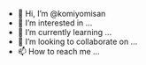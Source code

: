 - 👋 Hi, I’m @komiyomisan
- 👀 I’m interested in ...
- 🌱 I’m currently learning ...
- 💞️ I’m looking to collaborate on ...
- 📫 How to reach me ...

<!---
komiyomisan/komiyomisan is a ✨ special ✨ repository because its `README.md` (this file) appears on your GitHub profile.
You can click the Preview link to take a look at your changes.
--->
